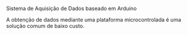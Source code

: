 Sistema de Aquisição de Dados baseado em Arduino

A obtenção de dados mediante uma plataforma microcontrolada é uma solução comum de baixo custo.
